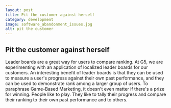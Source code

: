 ```yaml
---
layout: post
title: Pit the customer against herself
category: development
image: software_abandonment_issues.jpg
alt: pit the customer
---
```


## Pit the customer against herself

Leader boards are a great way for users to compare ranking. At G5, we are experimenting with an application of localized leader boards for our customers. An interesting benefit of leader boards is that they can be used to measure a user's progress against their own past performance, and they can be used to demonstrate rank among a larger group of users. To paraphrase Game-Based Marketing, it doesn't even matter if there's a prize for winning. People like to play. They like to tally their progress and compare their ranking to their own past performance and to others.

